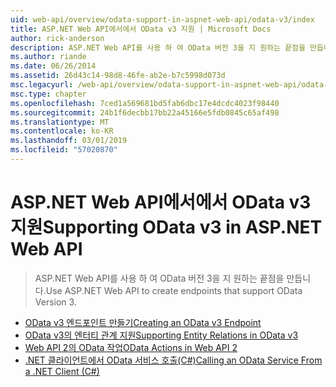 ```yaml
---
uid: web-api/overview/odata-support-in-aspnet-web-api/odata-v3/index
title: ASP.NET Web API에서에서 OData v3 지원 | Microsoft Docs
author: rick-anderson
description: ASP.NET Web API를 사용 하 여 OData 버전 3을 지 원하는 끝점을 만듭니다.
ms.author: riande
ms.date: 06/26/2014
ms.assetid: 26d43c14-98d8-46fe-ab2e-b7c5998d073d
msc.legacyurl: /web-api/overview/odata-support-in-aspnet-web-api/odata-v3
msc.type: chapter
ms.openlocfilehash: 7ced1a569681bd5fab6dbc17e4dcdc4023f98440
ms.sourcegitcommit: 24b1f6decbb17bb22a45166e5fdb0845c65af498
ms.translationtype: MT
ms.contentlocale: ko-KR
ms.lasthandoff: 03/01/2019
ms.locfileid: "57020870"
---
```

<a name="supporting-odata-v3-in-aspnet-web-api"></a><span data-ttu-id="448ef-103">ASP.NET Web API에서에서 OData v3 지원</span><span class="sxs-lookup"><span data-stu-id="448ef-103">Supporting OData v3 in ASP.NET Web API</span></span>
====================
> <span data-ttu-id="448ef-104">ASP.NET Web API를 사용 하 여 OData 버전 3을 지 원하는 끝점을 만듭니다.</span><span class="sxs-lookup"><span data-stu-id="448ef-104">Use ASP.NET Web API to create endpoints that support OData Version 3.</span></span>


- [<span data-ttu-id="448ef-105">OData v3 엔드포인트 만들기</span><span class="sxs-lookup"><span data-stu-id="448ef-105">Creating an OData v3 Endpoint</span></span>](creating-an-odata-endpoint.md)
- [<span data-ttu-id="448ef-106">OData v3의 엔터티 관계 지원</span><span class="sxs-lookup"><span data-stu-id="448ef-106">Supporting Entity Relations in OData v3</span></span>](working-with-entity-relations.md)
- [<span data-ttu-id="448ef-107">Web API 2의 OData 작업</span><span class="sxs-lookup"><span data-stu-id="448ef-107">OData Actions in Web API 2</span></span>](odata-actions.md)
- [<span data-ttu-id="448ef-108">.NET 클라이언트에서 OData 서비스 호출(C#)</span><span class="sxs-lookup"><span data-stu-id="448ef-108">Calling an OData Service From a .NET Client (C#)</span></span>](calling-an-odata-service-from-a-net-client.md)

